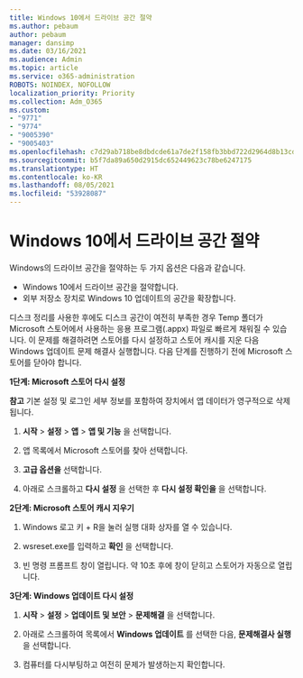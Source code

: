 ```yaml
---
title: Windows 10에서 드라이브 공간 절약
ms.author: pebaum
author: pebaum
manager: dansimp
ms.date: 03/16/2021
ms.audience: Admin
ms.topic: article
ms.service: o365-administration
ROBOTS: NOINDEX, NOFOLLOW
localization_priority: Priority
ms.collection: Adm_O365
ms.custom:
- "9771"
- "9774"
- "9005390"
- "9005403"
ms.openlocfilehash: c7d29ab718be8dbdcde61a7de2f158fb3bbd722d2964d8b13cde9936dd1e5ee1
ms.sourcegitcommit: b5f7da89a650d2915dc652449623c78be6247175
ms.translationtype: HT
ms.contentlocale: ko-KR
ms.lasthandoff: 08/05/2021
ms.locfileid: "53928087"
---
```

# <a name="free-up-drive-space-in-windows-10"></a>Windows 10에서 드라이브 공간 절약

Windows의 드라이브 공간을 절약하는 두 가지 옵션은 다음과 같습니다.

- Windows 10에서 드라이브 공간을 절약합니다.
- 외부 저장소 장치로 Windows 10 업데이트의 공간을 확장합니다.

디스크 정리를 사용한 후에도 디스크 공간이 여전히 부족한 경우 Temp 폴더가 Microsoft 스토어에서 사용하는 응용 프로그램(.appx) 파일로 빠르게 채워질 수 있습니다. 이 문제를 해결하려면 스토어를 다시 설정하고 스토어 캐시를 지운 다음 Windows 업데이트 문제 해결사 실행합니다. 다음 단계를 진행하기 전에 Microsoft 스토어를 닫아야 합니다.

**1단계: Microsoft 스토어 다시 설정**

**참고** 기본 설정 및 로그인 세부 정보를 포함하여 장치에서 앱 데이터가 영구적으로 삭제됩니다.

1. **시작** > **설정** > **앱** > **앱 및 기능** 을 선택합니다.

1. 앱 목록에서 Microsoft 스토어를 찾아 선택합니다.

1. **고급 옵션을** 선택합니다.

1. 아래로 스크롤하고 **다시 설정** 을 선택한 후 **다시 설정 확인을** 을 선택합니다.

**2단계: Microsoft 스토어 캐시 지우기**

1. Windows 로고 키 + R을 눌러 실행 대화 상자를 열 수 있습니다.

1. wsreset.exe를 입력하고 **확인** 을 선택합니다.

1. 빈 명령 프롬프트 창이 열립니다. 약 10초 후에 창이 닫히고 스토어가 자동으로 열립니다.

**3단계: Windows 업데이트 다시 설정**

1. **시작** > **설정** > **업데이트 및 보안** > **문제해결** 을 선택합니다.

1. 아래로 스크롤하여 목록에서 **Windows 업데이트** 를 선택한 다음, **문제해결사 실행** 을 선택합니다.

1. 컴퓨터를 다시부팅하고 여전히 문제가 발생하는지 확인합니다.

